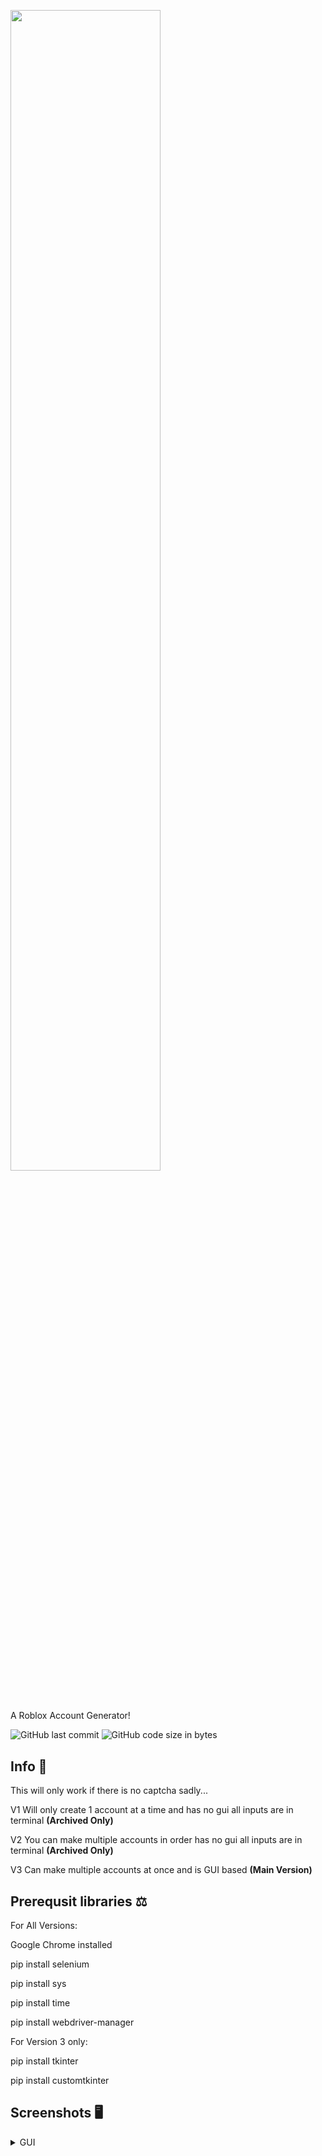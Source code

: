 <p align="left">
    <img src="https://i.imgur.com/bavlgvz.png?raw=true" style="width: 69%">
</p>

## 

A Roblox Account Generator!

<div align="left">
  <img src="https://img.shields.io/github/last-commit/Tewxx/RobloxAccGen" alt="GitHub last commit"/>
  <img src="https://img.shields.io/github/languages/code-size/Tewxx/RobloxAccGen" alt="GitHub code size in bytes"/>
</div>

## Info 🔗

This will only work if there is no captcha sadly...

V1 Will only create 1 account at a time and has no gui all inputs are in terminal **(Archived Only)**

V2 You can make multiple accounts in order has no gui all inputs are in terminal **(Archived Only)**

V3 Can make multiple accounts at once and is GUI based **(Main Version)**

## Prerequsit libraries ⚖

For All Versions:

Google Chrome installed

pip install selenium

pip install sys

pip install time

pip install webdriver-manager

For Version 3 only:

pip install tkinter

pip install customtkinter
## Screenshots 🖥
<details>
<summary>GUI</summary>
  
![image](https://github.com/user-attachments/assets/1c3766e7-f5c0-4b7a-bea3-29eba8fa64c6)



